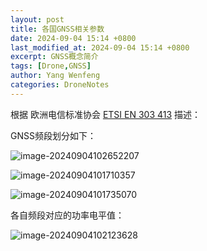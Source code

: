 ```yaml
---
layout: post
title: 各国GNSS相关参数
date: 2024-09-04 15:14 +0800
last_modified_at: 2024-09-04 15:14 +0800
excerpt: GNSS概念简介
tags: [Drone,GNSS]
author: Yang Wenfeng
categories: DroneNotes
---
```


根据 欧洲电信标准协会 [ETSI EN 303 413](https://www.etsi.org/deliver/etsi_en/303400_303499/303413/01.02.01_60/en_303413v010201p.pdf) 描述：

GNSS频段划分如下：

![image-20240904102652207](C:\Users\Administrator\AppData\Roaming\Typora\typora-user-images\image-20240904102652207.png)

![image-20240904101710357](C:\Users\Administrator\AppData\Roaming\Typora\typora-user-images\image-20240904101710357.png)



![image-20240904101735070](C:\Users\Administrator\AppData\Roaming\Typora\typora-user-images\image-20240904101735070.png)

各自频段对应的功率电平值：

![image-20240904102123628](C:\Users\Administrator\AppData\Roaming\Typora\typora-user-images\image-20240904102123628.png)